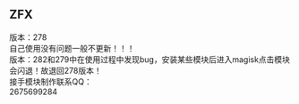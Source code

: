 ## ZFX
版本：278  
自己使用没有问题一般不更新！！！  
版本：282和279中在使用过程中发现bug，安装某些模块后进入magisk点击模块会闪退！故退回278版本！  
接手模块制作联系QQ：  
2675699284
